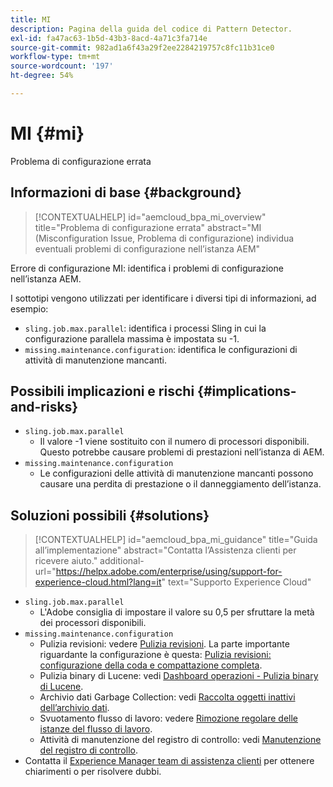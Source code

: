 ```yaml
---
title: MI
description: Pagina della guida del codice di Pattern Detector.
exl-id: fa47ac63-1b5d-43b3-8acd-4a71c3fa714e
source-git-commit: 982ad1a6f43a29f2ee2284219757c8fc11b31ce0
workflow-type: tm+mt
source-wordcount: '197'
ht-degree: 54%

---
```


# MI {#mi}

Problema di configurazione errata

## Informazioni di base {#background}

>[!CONTEXTUALHELP]
>id="aemcloud_bpa_mi_overview"
>title="Problema di configurazione errata"
>abstract="MI (Misconfiguration Issue, Problema di configurazione) individua eventuali problemi di configurazione nell’istanza AEM"

Errore di configurazione MI: identifica i problemi di configurazione nell’istanza AEM.

I sottotipi vengono utilizzati per identificare i diversi tipi di informazioni, ad esempio:

* `sling.job.max.parallel`: identifica i processi Sling in cui la configurazione parallela massima è impostata su -1.
* `missing.maintenance.configuration`: identifica le configurazioni di attività di manutenzione mancanti.

## Possibili implicazioni e rischi {#implications-and-risks}

* `sling.job.max.parallel`
   * Il valore -1 viene sostituito con il numero di processori disponibili. Questo potrebbe causare problemi di prestazioni nell’istanza di AEM.
* `missing.maintenance.configuration`
   * Le configurazioni delle attività di manutenzione mancanti possono causare una perdita di prestazione o il danneggiamento dell’istanza.

## Soluzioni possibili {#solutions}

>[!CONTEXTUALHELP]
>id="aemcloud_bpa_mi_guidance"
>title="Guida all’implementazione"
>abstract="Contatta l’Assistenza clienti per ricevere aiuto."
>additional-url="https://helpx.adobe.com/enterprise/using/support-for-experience-cloud.html?lang=it" text="Supporto Experience Cloud"

* `sling.job.max.parallel`
   * L&#39;Adobe consiglia di impostare il valore su 0,5 per sfruttare la metà dei processori disponibili.
* `missing.maintenance.configuration`
   * Pulizia revisioni: vedere [Pulizia revisioni](https://experienceleague.adobe.com/en/docs/experience-manager-65/content/implementing/deploying/deploying/revision-cleanup). La parte importante riguardante la configurazione è questa: [Pulizia revisioni: configurazione della coda e compattazione completa](https://experienceleague.adobe.com/en/docs/experience-manager-65/content/implementing/deploying/deploying/revision-cleanup).
   * Pulizia binary di Lucene: vedi [Dashboard operazioni - Pulizia binary di Lucene](https://experienceleague.adobe.com/en/docs/experience-manager-65/content/sites/administering/operations/operations-dashboard#lucene-binaries-cleanup).
   * Archivio dati Garbage Collection: vedi [Raccolta oggetti inattivi dell’archivio dati](https://experienceleague.adobe.com/en/docs/experience-manager-65/content/sites/administering/operations/data-store-garbage-collection).
   * Svuotamento flusso di lavoro: vedere [Rimozione regolare delle istanze del flusso di lavoro](https://experienceleague.adobe.com/en/docs/experience-manager-65/content/sites/administering/operations/workflows-administering#regular-purging-of-workflow-instances).
   * Attività di manutenzione del registro di controllo: vedi [Manutenzione del registro di controllo](https://experienceleague.adobe.com/en/docs/experience-manager-65/content/sites/administering/operations/operations-audit-log).
* Contatta il [Experience Manager team di assistenza clienti](https://helpx.adobe.com/it/enterprise/using/support-for-experience-cloud.html) per ottenere chiarimenti o per risolvere dubbi.

